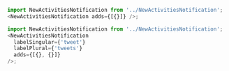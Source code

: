 ```js { "props": { "adds": [1] } }
import NewActivitiesNotification from '../NewActivitiesNotification';
<NewActivitiesNotification adds={[{}]} />;
```

```js
import NewActivitiesNotification from '../NewActivitiesNotification';
<NewActivitiesNotification
  labelSingular={'tweet'}
  labelPlural={'tweets'}
  adds={[{}, {}]}
/>;
```
